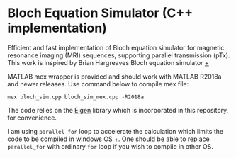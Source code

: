 
# Bloch Equation Simulator (C++ implementation)
Efficient and fast implementation of Bloch equation simulator for magnetic resonance imaging (MRI) sequences, supporting parallel transmission (pTx). 
This work is inspired by Brian Hargreaves Bloch equation simulator [+](http://www-mrsrl.stanford.edu/~brian/blochsim/)

MATLAB mex wrapper is provided and should work with MATLAB R2018a and newer releases. Use command below to compile mex file:

    mex bloch_sim.cpp bloch_sim_mex.cpp -R2018a

The code relies on the [Eigen](https://eigen.tuxfamily.org) library which is incorporated in this repository, for convenience.

I am using `parallel_for` loop to accelerate the calculation which limits the code to be compiled in windows OS [+](https://docs.microsoft.com/en-us/cpp/parallel/concrt/how-to-write-a-parallel-for-loop?view=msvc-160). One should be able to replace `parallel_for` with ordinary `for` loop if you wish to compile in other OS.